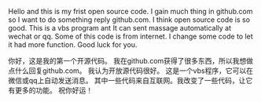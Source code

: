 Hello and this is my frist open source code.
I gain much thing in github.com so I want to do something reply github.com.
I think open source code is so good.
This is a vbs program ant It can sent massage automatically at wechat or qq.
Some of this code is from internet. I change some code to let it had more function.
Good luck for you.



你好，这是我的第一个开源代码。
我在github.com获得了很多东西，所以我想做点什么回复github.com。
我认为开放源代码很好。
这是一个vbs程序，它可以在微信或qq上自动发送消息。
其中一些代码来自互联网。我改变了一些代码，让它有更多的功能。
祝你好运！
